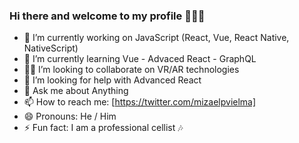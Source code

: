 ### Hi there and welcome to my profile 🖖🏽😊


- 🔭 I’m currently working on JavaScript (React, Vue, React Native, NativeScript) 
- 🌱 I’m currently learning  Vue - Advaced React - GraphQL
- 🖖🏽 I’m looking to collaborate on VR/AR technologies
- 🤔 I’m looking for help with Advanced React 
- 💬 Ask me about Anything
- 📫 How to reach me: [https://twitter.com/mizaelpvielma]
- 😄 Pronouns: He / Him
- ⚡ Fun fact: I am a professional cellist 🎶


